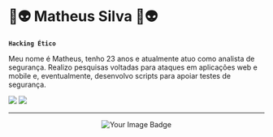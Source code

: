 # 👾👽 Matheus Silva 👾👽

**`Hacking Ético`**

Meu nome é Matheus, tenho 23 anos e atualmente atuo como analista de segurança. Realizo pesquisas voltadas para ataques em aplicações web e mobile e, eventualmente, desenvolvo scripts para apoiar testes de segurança.
<div>
<a href = "mailto:matheus19brayan@gmail.com"><img loading="lazy" src="https://img.shields.io/badge/Gmail-D14836?style=for-the-badge&logo=gmail&logoColor=white" target="_blank"></a>
<a href="https://www.linkedin.com/in/matheus-bsilva/" target="_blank"><img loading="lazy" src="https://img.shields.io/badge/-LinkedIn-%230077B5?style=for-the-badge&logo=linkedin&logoColor=white" target="_blank"></a>   
</div>

---
<div align="center">
<img src="https://tryhackme-badges.s3.amazonaws.com/mattzsync.png" alt="Your Image Badge" />
</div>


